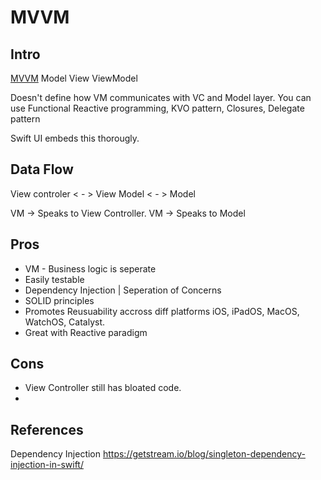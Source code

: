 # MVVM


## Intro

[MVVM](MVVM.md)
Model View ViewModel

Doesn't define how VM communicates with VC and Model layer.
You can use Functional Reactive programming, KVO pattern, Closures, Delegate pattern

Swift UI embeds this thorougly.

## Data Flow

View controler  < - > View Model < - > Model

VM -> Speaks to View Controller.
VM -> Speaks to Model

## Pros
- VM - Business logic is seperate
- Easily testable
- Dependency Injection  | Seperation of Concerns
-  SOLID principles
- Promotes Reusuability accross diff platforms iOS, iPadOS, MacOS, WatchOS, Catalyst.
- Great with Reactive paradigm

## Cons
- View Controller still has bloated code.
- 



## References

Dependency Injection
https://getstream.io/blog/singleton-dependency-injection-in-swift/


